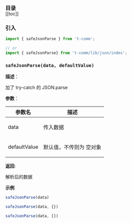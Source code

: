 <h3 style="margin-bottom: -1rem;">目录</h3>

[[toc]]

<h3>引入</h3>

```ts
import { safeJsonParse } from 't-comm';

// or
import { safeJsonParse} from 't-comm/lib/json/index';
```


### `safeJsonParse(data, defaultValue)` 


**描述**：<p>加了 try-catch 的 JSON.parse</p>

**参数**：


| 参数名 | 描述 |
| --- | --- |
| data | <p>传入数据</p> |
| defaultValue | <p>默认值，不传则为 空对象</p> |

**返回**: <p>解析后的数据</p>

**示例**

```ts
safeJsonParse(data)

safeJsonParse(data, {})

safeJsonParse(data, [])
```
